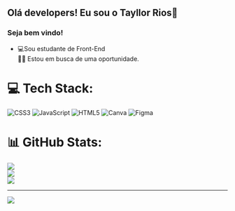 ## Olá developers! Eu sou o Tayllor Rios👋

### Seja bem vindo!

- 💻Sou estudante de Front-End<br>👩‍🎓 Estou em busca de uma oportunidade.

# 💻 Tech Stack:
![CSS3](https://img.shields.io/badge/css3-%231572B6.svg?style=flat-square&logo=css3&logoColor=white) ![JavaScript](https://img.shields.io/badge/javascript-%23323330.svg?style=flat-square&logo=javascript&logoColor=%23F7DF1E) ![HTML5](https://img.shields.io/badge/html5-%23E34F26.svg?style=flat-square&logo=html5&logoColor=white) ![Canva](https://img.shields.io/badge/Canva-%2300C4CC.svg?style=flat-square&logo=Canva&logoColor=white) 	![Figma](https://img.shields.io/badge/figma-%23F24E1E.svg?style=flat-square&logo=figma&logoColor=white)
# 📊 GitHub Stats:
![](https://github-readme-stats.vercel.app/api?username=DevTayllorRios&theme=highcontrast&hide_border=false&include_all_commits=false&count_private=false)<br/>
![](https://github-readme-streak-stats.herokuapp.com/?user=DevTayllorRios&theme=highcontrast&hide_border=false)<br/>
![](https://github-readme-stats.vercel.app/api/top-langs/?username=DevTayllorRios&theme=highcontrast&hide_border=false&include_all_commits=false&count_private=false&layout=compact)

---
[![](https://visitcount.itsvg.in/api?id=DevTayllorRios&icon=0&color=0)](https://visitcount.itsvg.in)

<!-- Proudly created with GPRM ( https://gprm.itsvg.in ) -->
